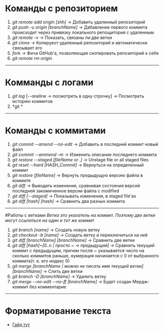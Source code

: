 # Команды с репозиторием
1. *git remote add origin [shh]* -> Добавить удаленный репозиторий
2. *git push -u origin [branchName]* -> Дабавление первого коммита происходит через привязку локального репощитория с удаленным
3. *git remote -v* -> Показать, связаны ли две ветки
4. *git clone* -> Копируеот удаленный репозиторий и автоматически связывает его
5. *fork* -> Фича GitHub'a, позволяющая скопировать репозиторий к себе
6. *git remote rm origin*
---
# Комманды с логами
1. *git log* [--oneline -> посмотреть в одну строчку] -> Посмотреть историю коммитов
2. *git *
---
# Команды с коммитами
1. *git commit --amend --no-edit* -> Добавить в последний коммит новый файл
2. *git commit --ammend -m* -> Изменить описание последнего коммита
3. *git restore --staged [fileName or .]* -> Unstage file or all staged files
4. *git reset --hard [HASH_Commit]* -> Вернуться на определенный коммит
5. *git restore [fileName]* -> Вернуть предыдущую версию файла в коммите
6. *git diff* -> Выводить изменения, сравнивая состояния версий последней закомиченное версии файла с modified
7. *git diff [--staged]* -> Показывать изменения, в staged file'ах
8. *git diff [hash] [hash]* -> Сравнить два разных коммита
---
#Работы с ветками
*Ветка это указатель на коммит. Поэтому две ветки могут ссылаться на один и тот же коммит*
1. *git branch [name]* -> Создать новую ветку
2. *git checkout -b [name]* -> Создать ветку и переключиться на неё
3. *git diff [branchName] [branchName]* -> Сравнить две ветки
4. *git diff [hash]~[0..n | просто ~ -> предыдущий]* -> Сравнить текущий коммит с предыдущим, причем после ~ указывается число на сколько коммитов раньше, нумерация начинается с 0 от выбранного коммита(т. е. его индекс 0)
5. *git merge [branchName | можно не писать имя текущей ветки] [branchName]* -> Слить две ветки
6. *git branch -D [branchName]* -> Удалить ветку
7. *git merge --no-edit --no-ff [branchName]* -> Будет создан Мердж-коммит без комментарие
---
# Форматирование текста
- [Гайд тут](https://gist.github.com/fomvasss/8dd8cd7f88c67a4e3727f9d39224a84c)
